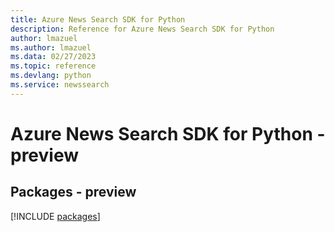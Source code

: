 ```yaml
---
title: Azure News Search SDK for Python
description: Reference for Azure News Search SDK for Python
author: lmazuel
ms.author: lmazuel
ms.data: 02/27/2023
ms.topic: reference
ms.devlang: python
ms.service: newssearch
---
```

# Azure News Search SDK for Python - preview
## Packages - preview
[!INCLUDE [packages](news-search-index.md)]